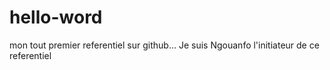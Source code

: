 # hello-word
mon tout premier referentiel sur github...
Je suis Ngouanfo l'initiateur de ce referentiel
